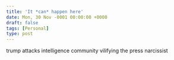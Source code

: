 ```yaml
---
title: 'It *can* happen here'
date: Mon, 30 Nov -0001 00:00:00 +0000
draft: false
tags: [Personal]
type: post
---
```


trump attacks intelligence community vilifying the press narcissist